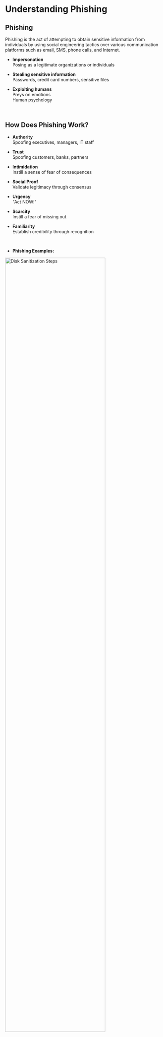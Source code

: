 <h1>Understanding Phishing</h1>

<h2>Phishing</h2>
Phishing is the act of attempting to obtain sensitive information from individuals by using social engineering tactics over various communication platforms such as email, SMS, phone calls, and Internet.
<br />

- <b>Impersonation</b>
 <br /> Posing as a legitimate organizations or individuals

- <b>Stealing sensitive information</b>
 <br /> Passwords, credit card numbers, sensitive files

- <b>Exploiting humans</b>
 <br /> Preys on emotions
 <br /> Human psychology
<br />

<h2>How Does Phishing Work?</h2>

- <b>Authority</b>
 <br /> Spoofing executives, managers, IT staff

- <b>Trust</b>
 <br /> Spoofing customers, banks, partners

- <b>Intimidation</b>
 <br /> Instill a sense of fear of consequences

- <b>Social Proof</b>
 <br /> Validate legitimacy through consensus

- <b>Urgency</b>
 <br /> "Act NOW!"

- <b>Scarcity</b>
 <br /> Instill a fear of missing out

- <b>Familiarity</b>
 <br /> Establish credibility through recognition
<br />

- <b>Phishing Examples:</b> 
<img src="https://i.imgur.com/RoP1YNl.png" height="80%" width="80%" alt="Disk Sanitization Steps"/>
<br />

<img src="https://i.imgur.com/y0iSI5L.png" height="80%" width="80%" alt="Disk Sanitization Steps"/>
<br />

<h2>Phishing Case Studies</h2>

- <b>Colonial Pipeline (2021)</b>
 <br /> Phishing as ransomware delivery
 <br /> Disrupted operations and $4.4 million ransom
 <br /> https://abnormalsecurity.com/blog/colonial-pipeline-attack-phishing-email-likely-the-culprit

- <b>Levitas Capital (2020)</b>
 <br /> Whaling - spoofing a Zoom invite email
 <br /> Fraudulent invoice of ~$8.7 million
 <br /> https://www.secureworld.io/industry-news/hedge-fund-closes-after-bec-cyber-attac

- <b>Ubiquiti Networks (2015)</b>
 <br /> CEO Fraud (Buisness Email Compromise)
 <br /> $46.7 million
 <br /> https://krebsonsecurity.com/2015/08/tech-firm-ubiquiti-suffers-46m-cyberheist/

- <b>Ukraine's Power Grid (2015)</b>
 <br /> Spear phishing by APT group Sandworm
 <br /> Power outages for ~230,000 people
 <br /> https://en.wikipedia.org/wiki/2015_Ukraine_power_grid_hack



